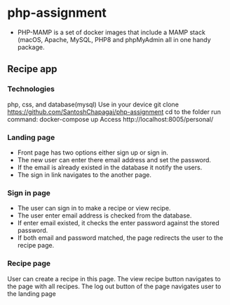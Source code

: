 # php-assignment
- PHP-MAMP is a set of docker images that include a MAMP stack (macOS, Apache, MySQL, PHP8 and phpMyAdmin all in one handy package.

## Recipe app

### Technologies
php, css, and database(mysql)
Use in your device
git clone https://github.com/SantoshChapagai/php-assignment
cd to the folder
run command: docker-compose up
Access http://localhost:8005/personal/

### Landing page
- Front page has two options either sign up or sign in.
- The new user can enter there email address and set the password.
- If the email is already existed in the database it notify the users.
- The sign in link navigates to the another page.

### Sign in page
- The user can sign in to make a recipe or view recipe.
- The user enter email address is checked from the database.
- If enter email existed, it checks the enter password against the stored password.
- If both email and password matched, the page redirects the user to the recipe page.

### Recipe page
User can create a recipe in this page.
The view recipe button navigates to the page with all recipes.
The log out button of the page navigates user to the landing page
